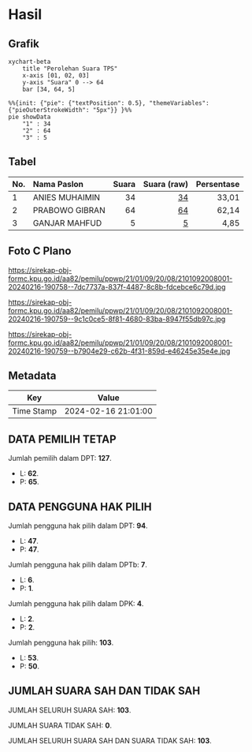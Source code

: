 # Hasil

## Grafik

```mermaid
xychart-beta
    title "Perolehan Suara TPS"
    x-axis [01, 02, 03]
    y-axis "Suara" 0 --> 64
    bar [34, 64, 5]
```

```mermaid
%%{init: {"pie": {"textPosition": 0.5}, "themeVariables": {"pieOuterStrokeWidth": "5px"}} }%%
pie showData
    "1" : 34
    "2" : 64
    "3" : 5
```

## Tabel

| No. | Nama Paslon    | Suara | Suara (raw) | Persentase |
|:--- |:-------------- | -----:| -----------:| ----------:|
| 1   | ANIES MUHAIMIN | 34    | [34][p-1]   | 33,01      |
| 2   | PRABOWO GIBRAN | 64    | [64][p-2]   | 62,14      |
| 3   | GANJAR MAHFUD  | 5     | [5][p-3]    | 4,85       |


[p-1]: https://github.com/gigit-pemilu/pemilu-2024-21-kepulauan-riau/blob/main/pilpres/hitung-suara/sub/21-kepulauan-riau/sub/01-bintan/sub/09-tambelan/sub/2008-pengikik/sub/001-tps/sub/paslon-1.txt
[p-2]: https://github.com/gigit-pemilu/pemilu-2024-21-kepulauan-riau/blob/main/pilpres/hitung-suara/sub/21-kepulauan-riau/sub/01-bintan/sub/09-tambelan/sub/2008-pengikik/sub/001-tps/sub/paslon-2.txt
[p-3]: https://github.com/gigit-pemilu/pemilu-2024-21-kepulauan-riau/blob/main/pilpres/hitung-suara/sub/21-kepulauan-riau/sub/01-bintan/sub/09-tambelan/sub/2008-pengikik/sub/001-tps/sub/paslon-3.txt

## Foto C Plano

https://sirekap-obj-formc.kpu.go.id/aa82/pemilu/ppwp/21/01/09/20/08/2101092008001-20240216-190758--7dc7737a-837f-4487-8c8b-fdcebce6c79d.jpg

https://sirekap-obj-formc.kpu.go.id/aa82/pemilu/ppwp/21/01/09/20/08/2101092008001-20240216-190759--9c1c0ce5-8f81-4680-83ba-8947f55db97c.jpg

https://sirekap-obj-formc.kpu.go.id/aa82/pemilu/ppwp/21/01/09/20/08/2101092008001-20240216-190759--b7904e29-c62b-4f31-859d-e46245e35e4e.jpg


## Metadata

| Key        | Value               |
| ---------- | ------------------- |
| Time Stamp | 2024-02-16 21:01:00 |


## DATA PEMILIH TETAP

Jumlah pemilih dalam DPT: **127**.
 * L: **62**.
 * P: **65**.

## DATA PENGGUNA HAK PILIH

Jumlah pengguna hak pilih dalam DPT: **94**.
 * L: **47**.
 * P: **47**.

Jumlah pengguna hak pilih dalam DPTb: **7**.
 * L: **6**.
 * P: **1**.

Jumlah pengguna hak pilih dalam DPK: **4**.
 * L: **2**.
 * P: **2**.

Jumlah pengguna hak pilih: **103**.
 * L: **53**.
 * P: **50**.

## JUMLAH SUARA SAH DAN TIDAK SAH

JUMLAH SELURUH SUARA SAH: **103**.

JUMLAH SUARA TIDAK SAH: **0**.

JUMLAH SELURUH SUARA SAH DAN SUARA TIDAK SAH: **103**.



